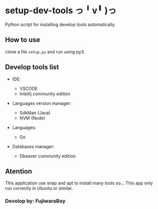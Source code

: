 # setup-dev-tools っ╹v╹ )っ

Python script for installing develop tools automatically.

## How to use

clone a file `setup.py` and run using py3.

## Develop tools list

- IDE:
  - VSCODE
  - Intellij community edition

- Languages version manager:
  - SdkMan (Java)
  - NVM (Node)

- Languages:
  - Go

- Databases manager:
  - Dbeaver community edition

## Atention

This application use snap and apt to install many tools so... This app only run correctly in Ubuntu or similar.

### Devolop by: FujiwaraBoy